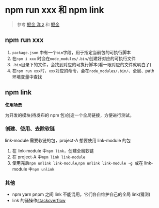 # npm run xxx 和 npm link

> 参考 [掘金 洋 z](https://juejin.cn/post/7176963409236197413) 和 [掘金](https://juejin.cn/post/6844904030620090382)

## npm run xxx

1. `package.json` 中有一个`bin`字段，用于指定当前包的可执行脚本
2. 在`npm i xxx` 时会在`node_modules/.bin/`创建好对应的可执行文件
3. `.bin`目录下的文件，会找到对应的可执行脚本(看一眼对应的文件就明白了)
4. 在`npm run xxx`时，`xxx`对应的命令，会在`node_modules/.bin/`、全局、path 环境变量中查找

## npm link

**使用场景**

为开发的模块(待发布的 npm 包)创造一个全局链接，方便进行测试。

### 创建、使用、去除软链

link-module 需要软链的包，project-A 想要使用 link-module 的包

1. 在 link-module 中`npm link`，创建全局软链
2. 在 project-A 中`npm link link-module`
3. 使用完后`npm unlink link-module`,`npm unlink link-module -g `或在 link-module 中`npm unlink`

### 其他

- npm yarn pnpm 之间 link 不能混用，它们各自维护自己的全局 link(猜测)
- link 的骚操作[stackoverflow](https://stackoverflow.com/questions/72032028/can-pnpm-replace-npm-link-yarn-link)
